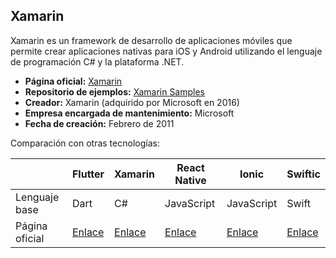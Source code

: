 ## Xamarin

Xamarin es un framework de desarrollo de aplicaciones móviles que permite crear aplicaciones nativas para iOS y Android utilizando el lenguaje de programación C# y la plataforma .NET.

- **Página oficial:** [Xamarin](https://dotnet.microsoft.com/apps/xamarin)
- **Repositorio de ejemplos:** [Xamarin Samples](https://github.com/xamarin/xamarin-forms-samples)
- **Creador:** Xamarin (adquirido por Microsoft en 2016)
- **Empresa encargada de mantenimiento:** Microsoft
- **Fecha de creación:** Febrero de 2011

Comparación con otras tecnologías:

|                | Flutter                        | Xamarin                                             | React Native                       | Ionic                                 | Swiftic                            |
| -------------- | ------------------------------ | --------------------------------------------------- | ---------------------------------- | ------------------------------------- | ---------------------------------- |
| Lenguaje base  | Dart                           | C#                                                  | JavaScript                         | JavaScript                            | Swift                              |
| Página oficial | [Enlace](https://flutter.dev/) | [Enlace](https://dotnet.microsoft.com/apps/xamarin) | [Enlace](https://reactnative.dev/) | [Enlace](https://ionicframework.com/) | [Enlace](https://www.swiftic.com/) |